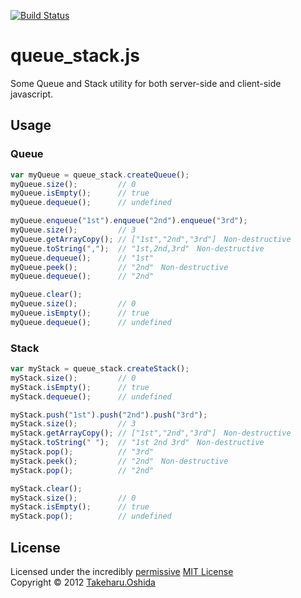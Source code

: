 [![Build Status](https://secure.travis-ci.org/georgeOsdDev/queue_stack.js.png?branch=master)](http://travis-ci.org/georgeOsdDev/queue_stack.js)
# queue_stack.js
Some Queue and Stack utility for both server-side and client-side javascript.

## Usage
### Queue

```javascript
var myQueue = queue_stack.createQueue();
myQueue.size();         // 0
myQueue.isEmpty();      // true
myQueue.dequeue();      // undefined

myQueue.enqueue("1st").enqueue("2nd").enqueue("3rd");
myQueue.size();         // 3
myQueue.getArrayCopy(); // ["1st","2nd","3rd"]　Non-destructive
myQueue.toString(",");  // "1st,2nd,3rd"　Non-destructive
myQueue.dequeue();      // "1st"
myQueue.peek();         // "2nd"　Non-destructive
myQueue.dequeue();      // "2nd"

myQueue.clear();
myQueue.size();         // 0
myQueue.isEmpty();      // true
myQueue.dequeue();      // undefined
```

### Stack

```javascript
var myStack = queue_stack.createStack();
myStack.size();         // 0
myStack.isEmpty();      // true
myStack.dequeue();      // undefined

myStack.push("1st").push("2nd").push("3rd");
myStack.size();         // 3
myStack.getArrayCopy(); // ["1st","2nd","3rd"]　Non-destructive
myStack.toString(" ");  // "1st 2nd 3rd"　Non-destructive
myStack.pop();          // "3rd"
myStack.peek();         // "2nd"　Non-destructive
myStack.pop();          // "2nd"

myStack.clear();
myStack.size();         // 0
myStack.isEmpty();      // true
myStack.pop();          // undefined
```


## License

Licensed under the incredibly [permissive](http://en.wikipedia.org/wiki/Permissive_free_software_licence) [MIT License](http://creativecommons.org/licenses/MIT/)
<br/>Copyright &copy; 2012 [Takeharu.Oshida](http://georgeosddev.github.com)
